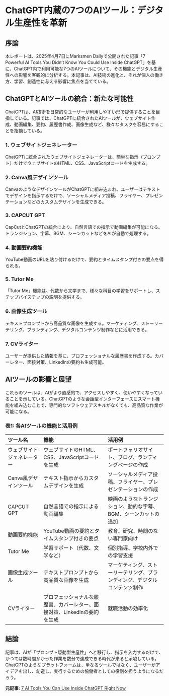 # ChatGPT内蔵の7つのAIツール：デジタル生産性を革新

## 序論

本レポートは、2025年4月7日にMarksmen Dailyで公開された記事「7 Powerful AI Tools You Didn’t Know You Could Use Inside ChatGPT」を基に、ChatGPT内で利用可能な7つのAIツールについて、その機能とデジタル生産性への影響を客観的に分析する。本記事は、AI技術の進化と、それが個人の働き方、学習、創造性に与える影響に焦点を当てている。

## ChatGPTとAIツールの統合：新たな可能性

ChatGPTは、AI技術を日常的なユーザーが利用しやすい形で提供することを目指している。記事では、ChatGPTに統合されたAIツールが、ウェブサイト作成、動画編集、要約、履歴書作成、画像生成など、様々なタスクを容易にすることを指摘している。

### 1. ウェブサイトジェネレーター

ChatGPTに統合されたウェブサイトジェネレーターは、簡単な指示（プロンプト）だけでウェブサイトのHTML、CSS、JavaScriptコードを生成する。

### 2. Canva風デザインツール

CanvaのようなデザインツールがChatGPTに組み込まれ、ユーザーはテキストでデザインを指示するだけで、ソーシャルメディア投稿、フライヤー、プレゼンテーションなどのカスタムデザインを生成できる。

### 3. CAPCUT GPT

CapCutとChatGPTの統合により、自然言語での指示で動画編集が可能になる。トランジション、字幕、BGM、シーンカットなどをAIが自動で処理する。

### 4. 動画要約機能

YouTube動画のURLを貼り付けるだけで、要約とタイムスタンプ付きの要点を得られる。

### 5. Tutor Me

「Tutor Me」機能は、代数から文学まで、様々な科目の学習をサポートし、ステップバイステップの説明を提供する。

### 6. 画像生成ツール

テキストプロンプトから高品質な画像を生成する。マーケティング、ストーリーテリング、ブランディング、デジタルコンテンツ制作などに活用できる。

### 7. CVライター

ユーザーが提供した情報を基に、プロフェッショナルな履歴書を作成する。カバーレター、面接対策、LinkedInの要約も生成可能。

## AIツールの影響と展望

これらのツールは、AIがより直感的で、アクセスしやすく、使いやすくなっていることを示している。ChatGPTのような会話型インターフェースにスマート機能を組み込むことで、専門的なソフトウェアスキルがなくても、高品質な作業が可能になる。

### 表1: 各AIツールの機能と活用例

| ツール名 | 機能 | 活用例 |
| :------------------- | :-------------------------------------------------------------------- | :---------------------------------------------------------------------------------------------------- |
| ウェブサイトジェネレーター | ウェブサイトのHTML、CSS、JavaScriptコードを生成 | ポートフォリオサイト、ブログ、ランディングページの作成 |
| Canva風デザインツール | テキスト指示からカスタムデザインを生成 | ソーシャルメディア投稿、フライヤー、プレゼンテーションの作成 |
| CAPCUT GPT | 自然言語での指示による動画編集 | 映画のようなトランジション、動的な字幕、BGM、シーンカットの追加 |
| 動画要約機能 | YouTube動画の要約とタイムスタンプ付きの要点 | 教育、研究、時間のない専門家向け |
| Tutor Me | 学習サポート（代数、文学など） | 個別指導、学校内外での学習支援 |
| 画像生成ツール | テキストプロンプトから高品質な画像を生成 | マーケティング、ストーリーテリング、ブランディング、デジタルコンテンツ制作 |
| CVライター | プロフェッショナルな履歴書、カバーレター、面接対策、LinkedInの要約を生成 | 就職活動の効率化 |

## 結論

記事は、AIが「プロンプト駆動型生産性」へと移行し、指示を入力するだけで、かつては数時間かかった作業を数分で達成できる時代が来ると示唆している。ChatGPTのようなプラットフォームは、単なるツールではなく、ユーザーがアイデアを出し、創造し、実行するための協働者としての役割を担うようになるだろう。


**元記事:** [7 AI Tools You Can Use Inside ChatGPT Right Now](https://marksmendaily.com/technology/7-ai-tools-you-can-use-inside-chatgpt-right-now/)